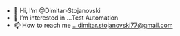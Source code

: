 - 👋 Hi, I’m @Dimitar-Stojanovski
- 👀 I’m interested in ...Test Automation
- 📫 How to reach me ...dimitar.stojanovski77@gmail.com

<!---
Dimitar-Stojanovski/Dimitar-Stojanovski is a ✨ special ✨ repository because its `README.md` (this file) appears on your GitHub profile.
You can click the Preview link to take a look at your changes.
--->
